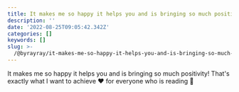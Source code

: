 ```yaml
---
title: It makes me so happy it helps you and is bringing so much positivity!
description: ''
date: '2022-08-25T09:05:42.342Z'
categories: []
keywords: []
slug: >-
  /@byrayray/it-makes-me-so-happy-it-helps-you-and-is-bringing-so-much-positivity-d79c0321a2d7
---
```


It makes me so happy it helps you and is bringing so much positivity! That's exactly what I want to achieve ❤️ for everyone who is reading 🤗